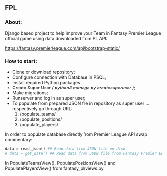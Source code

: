 ## FPL


### About:

Django based project to help improve your Team in Fantasy Premier League official game
using data downloaded from PL API: 

https://fantasy.premierleague.com/api/bootstrap-static/

### How to start:

* Clone or download repository;
* Configure connection with Database in PSQL;
* Install required Python packages
* Create Super User _( python3 manage.py createsuperuser )_;
* Make migrations;
* Runserver and log in as super user;
* To populate from prepared JSON file in repository as super user
... respectively go through URL:
  1. /populate_teams/
  2. /populate_positions/
  3. /populate_players/
  
In order to populate database directly from Premier League API swap commentary:
```python
data = read_json() ## Read data from JSON file on disk
# data = get_data() ## Read data from JSON file from Fantasy Premier League API
```
In PopulateTeamsView(), PopulatePositionsView() and PopulatePlayersView() from fantasy_pl/views.py.



